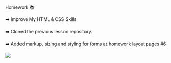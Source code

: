 Homework 📚

➡️ Improve My HTML & CSS Skills

➡️ Cloned the previous lesson repository.

➡️ Added markup, sizing and styling for forms at homework layout pages #6

![](https://media.giphy.com/media/eD98CvbBn4CcoRfeMe/giphy.gif)
